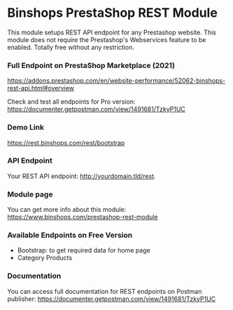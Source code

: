 # Binshops PrestaShop REST Module
This module setups REST API endpoint for any Prestashop website. This module does not require the Prestashop's Webservices feature to be enabled. Totally free without any restriction.

### Full Endpoint on PrestaShop Marketplace (2021)
https://addons.prestashop.com/en/website-performance/52062-binshops-rest-api.html#overview

Check and test all endpoints for Pro version:
https://documenter.getpostman.com/view/1491681/TzkyP1UC

### Demo Link
https://rest.binshops.com/rest/bootstrap

### API Endpoint
Your REST API endpoint: http://yourdomain.tld/rest.

### Module page
You can get more info about this module: https://www.binshops.com/prestashop-rest-module

### Available Endpoints on Free Version

- Bootstrap: to get required data for home page
- Category Products

### Documentation
You can access full documentation for REST endpoints on Postman publisher:
https://documenter.getpostman.com/view/1491681/TzkyP1UC
